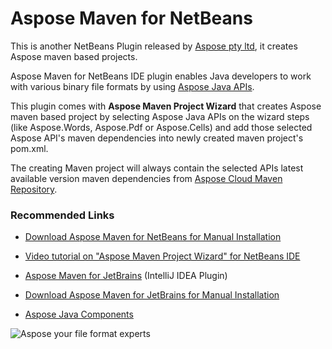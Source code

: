 # Aspose Maven for NetBeans

This is another NetBeans Plugin released by [Aspose pty ltd](http://www.aspose.com), it creates Aspose maven based projects.

Aspose Maven for NetBeans IDE plugin enables Java developers to work with various binary file formats by using [ Aspose Java APIs](http://www.aspose.com/java/total-component.aspx).

 This plugin comes with **Aspose Maven Project Wizard** that creates Aspose maven based project by selecting Aspose Java APIs on the wizard steps (like Aspose.Words, Aspose.Pdf or Aspose.Cells) and add those selected Aspose API's maven dependencies into newly created maven project's pom.xml.

 The creating Maven project will always contain the selected APIs latest available version maven dependencies from [Aspose Cloud Maven Repository](http://maven.aspose.com/artifactory/webapp/home.html?0).
 
 ### **Recommended Links**

*   [Download Aspose Maven for NetBeans for Manual Installation](http://plugins.netbeans.org/plugin/57279)

*   [Video tutorial on "Aspose Maven Project Wizard" for NetBeans IDE](http://youtu.be/AgKrSMj3o7A)

*   [Aspose Maven for JetBrains](http://goo.gl/hQgJps "Aspose Maven Project Wizard for JetBrains") (IntelliJ IDEA Plugin)

*   [Download Aspose Maven for JetBrains for Manual Installation](https://plugins.jetbrains.com/plugin/7612?pr=idea_ce)

*   [Aspose Java Components](http://www.aspose.com/java/total-component.aspx)

![Aspose your file format experts](http://i.imgur.com/IB3pzFP.jpg "Aspose your file format experts")
